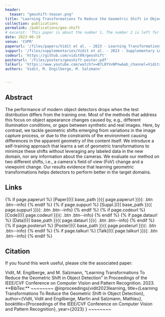 ```yaml
---
header:
  teaser: "geoshift-teaser.png"
title: "Learning Transformations To Reduce the Geometric Shift in Object Detection"
collection: publications
permalink: /publications/geo-shift
# excerpt: 'This paper is about the number 1. The number 2 is left for future work.'
date: 2023-06-19
venue: 'CVPR'
paperurl: '/files/papers/Vidit et al. - 2023 - Learning Transformations To Reduce the Geometric Shift in Object Detection.pdf'
suppurl: '/files/supplementaries/Vidit et al. - 2023 - Supplementary Learning Transformations To Reduce the Geometric Shift in Object Detection.pdf'
codeurl: 'https://github.com/vidit09/geoshift'
posterurl: '/files/posters/geoshift-poster.pdf'
talkurl: 'https://www.youtube.com/watch?v=B7L8YVvNPnw&ab_channel=Vidits'
authors: 'Vidit, M. Engilberge, M. Salzmann'


---
```

## Abstract

The performance of modern object detectors drops when the test distribution differs from the training one. Most of the methods that address this focus on object appearance changes caused by, e.g., different illumination conditions, or gaps between synthetic and real images. Here, by contrast, we tackle geometric shifts emerging from variations in the image capture process, or due to the constraints of the environment causing differences in the apparent geometry of the content itself. We introduce a self-training approach that learns a set of geometric transformations to minimize these shifts without leveraging any labeled data in the new domain, nor any information about the cameras. We evaluate our method on two different shifts, i.e., a camera's field of view (FoV) change and a viewpoint change. Our results evidence that learning geometric transformations helps detectors to perform better in the target domains.  

## Links

{% if page.paperurl %} [Paper]({{ base_path }}{{ page.paperurl }}){: .btn .btn--info} {% endif %} {% if page.suppurl %} [Suppl.]({{ base_path }}{{ page.suppurl }}){: .btn .btn--info} {% endif %} {% if page.codeurl %} [Code]({{ page.codeurl }}){: .btn .btn--info} {% endif %} {% if page.dataurl %} [Data]({{ base_path }}{{ page.dataurl }}){: .btn .btn--info} {% endif %} {% if page.posterurl %} [Poster]({{ base_path }}{{ page.posterurl }}){: .btn .btn--info} {% endif %} {% if page.talkurl %} [Talk]({{ page.talkurl }}){: .btn .btn--info} {% endif %}

## Citation

If you found this work useful, please cite the associated paper:

<div class="notice--info">
Vidit, M. Engilberge, and M. Salzmann, “Learning Transformations To Reduce the Geometric Shift in Object Detection” in Proceedings of the IEEE/CVF Conference on Computer Vision and Pattern Recognition. 2023.
</div>

<div class="notice--info" markdown="1">
**BibTex:**
~~~~~~~~
@inproceedings{vidit2023learning,
  title={Learning Transformations To Reduce the Geometric Shift in Object Detection},
  author={Vidit, Vidit and Engilberge, Martin and Salzmann, Mathieu},
  booktitle={Proceedings of the IEEE/CVF Conference on Computer Vision and Pattern Recognition},
  year={2023}
}
~~~~~~~~
</div>
